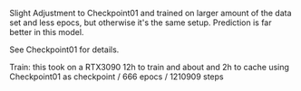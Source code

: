 
Slight Adjustment to Checkpoint01 and trained on larger amount of the data set and less epocs, but otherwise it's the same setup. Prediction is far better in this model.

See Checkpoint01 for details.

Train:
this took on a RTX3090 12h to train and about and 2h to cache using Checkpoint01 as checkpoint / 666 epocs / 1210909 steps

